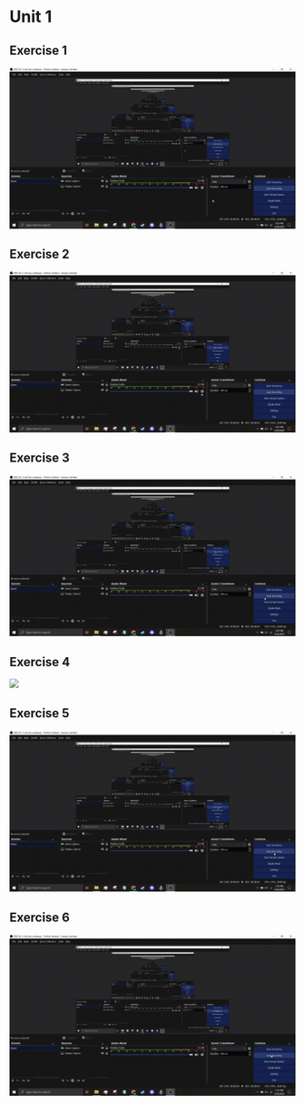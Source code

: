 # Unit 1

## Exercise 1

<img src="Unit 1/unit1_ex1.gif" >

## Exercise 2

<img src="Unit 1/unit1_ex2.gif" >

## Exercise 3

<img src="Unit 1/unit1_ex3.gif" >

## Exercise 4

<img src="Unit 1/unit1_ex4.gif" >

## Exercise 5

<img src="Unit 1/unit1_ex5.gif" >

## Exercise 6

<img src="Unit 1/unit1_ex6.gif" >
